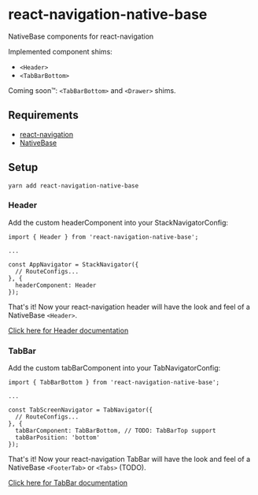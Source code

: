 # react-navigation-native-base

NativeBase components for react-navigation

Implemented component shims:

* `<Header>`
* `<TabBarBottom>`

Coming soon™: `<TabBarBottom>` and `<Drawer>` shims.

## Requirements
* [react-navigation](https://reactnavigation.org/docs/intro/)
* [NativeBase](http://nativebase.io/docs/v2.0.0/getting-started)

## Setup

```
yarn add react-navigation-native-base
```

### Header

Add the custom headerComponent into your StackNavigatorConfig:

```
import { Header } from 'react-navigation-native-base';

...

const AppNavigator = StackNavigator({
  // RouteConfigs...
}, {
  headerComponent: Header
});
```

That's it! Now your react-navigation header will have the look and feel of a
NativeBase `<Header>`.

[Click here for Header documentation](/docs/header.md)

### TabBar

Add the custom tabBarComponent into your TabNavigatorConfig:

```
import { TabBarBottom } from 'react-navigation-native-base';

...

const TabScreenNavigator = TabNavigator({
  // RouteConfigs...
}, {
  tabBarComponent: TabBarBottom, // TODO: TabBarTop support
  tabBarPosition: 'bottom'
});
```

That's it! Now your react-navigation TabBar will have the look and feel of a
NativeBase `<FooterTab>` or `<Tabs>` (TODO).

[Click here for TabBar documentation](/docs/tabbar.md)
